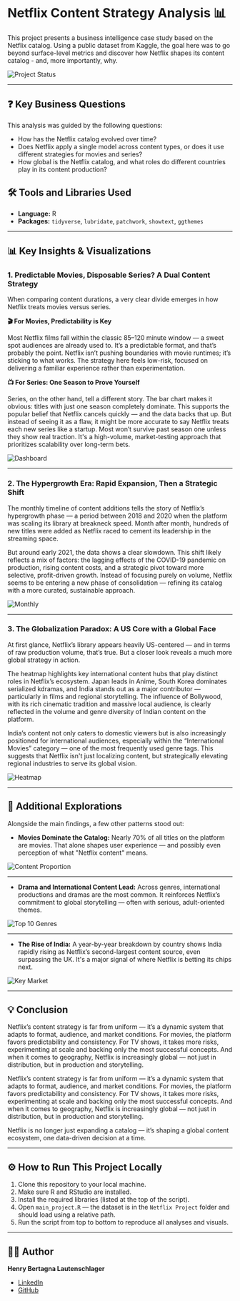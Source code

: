 # Netflix Content Strategy Analysis 📊

This project presents a business intelligence case study based on the Netflix catalog. Using a public dataset from Kaggle, the goal here was to go beyond surface-level metrics and discover how Netflix shapes its content catalog - and, more importantly, why.

![Project Status](https://img.shields.io/badge/status-completed-green)

---

## ❓ Key Business Questions
This analysis was guided by the following questions:
* How has the Netflix catalog evolved over time?
* Does Netflix apply a single model across content types, or does it use different strategies for movies and series?
* How global is the Netflix catalog, and what roles do different countries play in its content production?

## 🛠️ Tools and Libraries Used
* **Language:** R
* **Packages:** `tidyverse`, `lubridate`, `patchwork`, `showtext`, `ggthemes`

---

## 📊 Key Insights & Visualizations
### 1. Predictable Movies, Disposable Series? A Dual Content Strategy
When comparing content durations, a very clear divide emerges in how Netflix treats movies versus series.

**🎬 For Movies, Predictability is Key**

Most Netflix films fall within the classic 85–120 minute window — a sweet spot audiences are already used to. It’s a predictable format, and that’s probably the point. Netflix isn’t pushing boundaries with movie runtimes; it’s sticking to what works. The strategy here feels low-risk, focused on delivering a familiar experience rather than experimentation.

**📺 For Series: One Season to Prove Yourself**

Series, on the other hand, tell a different story. The bar chart makes it obvious: titles with just one season completely dominate. This supports the popular belief that Netflix cancels quickly — and the data backs that up. But instead of seeing it as a flaw, it might be more accurate to say Netflix treats each new series like a startup. Most won’t survive past season one unless they show real traction. It's a high-volume, market-testing approach that prioritizes scalability over long-term bets.

![Dashboard](Netflix%20Project/images/dashboard-final.png)

---

### 2. The Hypergrowth Era: Rapid Expansion, Then a Strategic Shift

The monthly timeline of content additions tells the story of Netflix’s hypergrowth phase — a period between 2018 and 2020 when the platform was scaling its library at breakneck speed. Month after month, hundreds of new titles were added as Netflix raced to cement its leadership in the streaming space.

But around early 2021, the data shows a clear slowdown. This shift likely reflects a mix of factors: the lagging effects of the COVID-19 pandemic on production, rising content costs, and a strategic pivot toward more selective, profit-driven growth. Instead of focusing purely on volume, Netflix seems to be entering a new phase of consolidation — refining its catalog with a more curated, sustainable approach.

![Monthly](Netflix%20Project/images/monthly-additions.png)

---

### 3. The Globalization Paradox: A US Core with a Global Face

At first glance, Netflix’s library appears heavily US-centered — and in terms of raw production volume, that’s true. But a closer look reveals a much more global strategy in action.

The heatmap highlights key international content hubs that play distinct roles in Netflix’s ecosystem. Japan leads in Anime, South Korea dominates serialized kdramas, and India stands out as a major contributor — particularly in films and regional storytelling. The influence of Bollywood, with its rich cinematic tradition and massive local audience, is clearly reflected in the volume and genre diversity of Indian content on the platform.

India’s content not only caters to domestic viewers but is also increasingly positioned for international audiences, especially within the “International Movies” category — one of the most frequently used genre tags. This suggests that Netflix isn't just localizing content, but strategically elevating regional industries to serve its global vision.

![Heatmap](Netflix%20Project/images/content-by-country.png)

---

## 🔬 Additional Explorations

Alongside the main findings, a few other patterns stood out:

* **Movies Dominate the Catalog:** Nearly 70% of all titles on the platform are movies. That alone shapes user experience — and possibly even perception of what "Netflix content" means.  

![Content Proportion](Netflix%20Project/images/movies-tvshows.png)

---

* **Drama and International Content Lead:** Across genres, international productions and dramas are the most common. It reinforces Netflix’s commitment to global storytelling — often with serious, adult-oriented themes.

![Top 10 Genres](Netflix%20Project/images/top10-genres.png)

---

* **The Rise of India:** A year-by-year breakdown by country shows India rapidly rising as Netflix’s second-largest content source, even surpassing the UK. It's a major signal of where Netflix is betting its chips next.  

![Key Market](Netflix%20Project/images/titles-by-countries.png)

---

## 💡 Conclusion

Netflix’s content strategy is far from uniform — it’s a dynamic system that adapts to format, audience, and market conditions. For movies, the platform favors predictability and consistency. For TV shows, it takes more risks, experimenting at scale and backing only the most successful concepts. And when it comes to geography, Netflix is increasingly global — not just in distribution, but in production and storytelling.

Netflix’s content strategy is far from uniform — it’s a dynamic system that adapts to format, audience, and market conditions. For movies, the platform favors predictability and consistency. For TV shows, it takes more risks, experimenting at scale and backing only the most successful concepts. And when it comes to geography, Netflix is increasingly global — not just in distribution, but in production and storytelling.

Netflix is no longer just expanding a catalog — it’s shaping a global content ecosystem, one data-driven decision at a time.

---

## ⚙️ How to Run This Project Locally

1. Clone this repository to your local machine.  
2. Make sure R and RStudio are installed.  
3. Install the required libraries (listed at the top of the script).  
4. Open `main_project.R` — the dataset is in the `Netflix Project` folder and should load using a relative path.  
5. Run the script from top to bottom to reproduce all analyses and visuals.

---

## 👨‍💻 Author

**Henry Bertagna Lautenschlager** 
- [LinkedIn](https://www.linkedin.com/in/henry-bertagna-5b1554338)
- [GitHub](https://github.com/1hnry)



